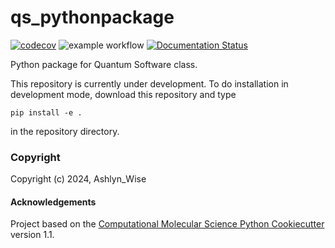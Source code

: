 qs_pythonpackage
==============================
[//]: # (Badges)
[![codecov](https://codecov.io/gh/ashlynwise/MonteCarlo/graph/badge.svg?token=eQuER8Oyqp)](https://codecov.io/gh/ashlynwise/MonteCarlo)
![example workflow](https://github.com/ashlynwise/MonteCarlo/actions/workflows/CI.yaml/badge.svg)
[![Documentation Status](https://readthedocs.org/projects/montecarlo-ashlynw/badge/?version=latest)](https://montecarlo-ashlynw.readthedocs.io/en/latest/?badge=latest)



Python package for Quantum Software class.

This repository is currently under development. To do installation in development mode, download this repository and type

`pip install -e .`

in the repository directory.

### Copyright

Copyright (c) 2024, Ashlyn_Wise


#### Acknowledgements
 
Project based on the 
[Computational Molecular Science Python Cookiecutter](https://github.com/molssi/cookiecutter-cms) version 1.1.
